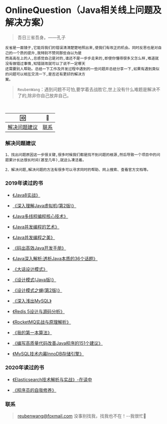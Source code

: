 # OnlineQuestion（Java相关线上问题及解决方案）
 > 吾日三省吾身。——孔子
 
    反省是一面镜子,它能将我们的错误清清楚楚地照出来,使我们有改正的机会。同时反思也是对自己的一个质的提升,我特别不赞同那些自以为是
    而高高在上的人,总感觉自己是对的,谁还不是一步步走来的,即使你懂得很多又怎么样,难道就没有做错过事情,知错就改就可以了说不一定哪天
    还需要别人帮助。总结一下工作及开发过程中遇到的一些问题并总结分享一下,如果有遇到类似的问题可以相互交流一下,是否还有更好的解决方
    案。
 
 > `ReubenWang`：遇到问题不可怕,要学着去战胜它,世上没有什么难题是解决不了的,除非你自己放弃自己。
  
<br/>

|🆔|📮
| :--------:|:--------:|
|[解决问题建议](#解决问题建议)|[联系](#联系)|

### 解决问题建议
    1、找出问题原因这一步很关键,很多时候我们都是找不到问题的根源,然后导致一个项目中的问题累计长达很长时间(甚至几年),就这么凑活着。
       
    2、解决问题,解决问题的方法有很多可以寻求同时的帮助、网上搜索、查看官方文档等。  

### 2019年读过的书

  - [《Java8实战》]()
  
  - [《深入理解Java虚拟机(第2版)》]()
 
  - [《Java多线程编程核心技术》]()
 
  - [《Java并发编程的艺术》]()
 
  - [《Java并发编程之美》]()
  
  - [《码出高效Java开发手册》]()
  
  - [《Java深入解析:透析Java本质的36个话题》]()
  
  - [《大话设计模式》]()
  
  - [《设计模式(Java版)》]()
  
  - [《设计模式之蝉(第2版)》]()
  
  - [《深入浅出MySQL》]()
  
  - [《Redis 5设计与源码分析》]()
  
  - [《RocketMQ实战与原理解析》]()
  
  - [《我的第一本算法》]()
  
  - [《编写高质量代码改善Java程序的151个建议》]()
  
  - [《MySQL技术内幕InnoDB存储引擎》]()

### 2020年读过的书

  - [《Elasticsearch技术解析与实战》-在读中](https://github.com/luobotiantang/JavaRelatedBooks/blob/master/md/Elasticsearch.md)
  
  - [《程序员的自我修养》](https://github.com/luobotiantang/JavaRelatedBooks/blob/master/md/ProgrammerSelfCultivation.md)
  
### 联系

> reubenwang@foxmail.com
> 没事别找我，找我也不在！--我很忙🦆